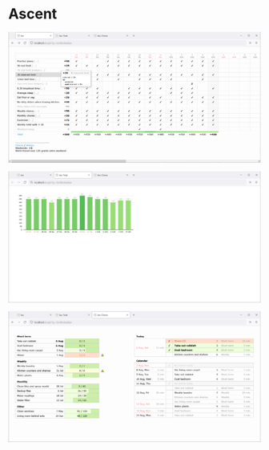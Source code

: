 # Ascent

![Asc Screenshot](asc_screenshot.png?raw=true)

![Asc:Total Screenshot](total_screenshot.png?raw=true)

![Asc:Chores Screenshot](chores_screenshot.png?raw=true)

